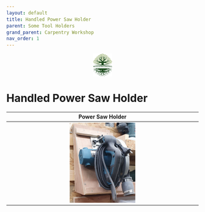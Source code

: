 ```yaml
---
layout: default
title: Handled Power Saw Holder
parent: Some Tool Holders
grand_parent: Carpentry Workshop
nav_order: 1
---
```

<center>
<img src="../../media/Lignarius.png" width="10%" height="10%" align="middle"/>
</center>

# Handled Power Saw Holder


|                               Power Saw Holder                                |
|:-----------------------------------------------------------------------------:|
| <img alt="image" height="35%" src="/media/Power Saw Holder.jpg" width="35%"/> | 


